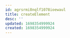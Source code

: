 ```yaml
---
id: agrsrmi8nqlf1078ioewaul
title: createElement
desc: ''
updated: 1698354999924
created: 1698354999924
---
```

